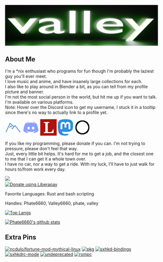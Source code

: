 <img src="https://github.com/Phate6660/Phate6660/blob/master/valley-banner.png?raw=true"/>

## About Me

I'm a \*nix enthusiast who programs for fun though I'm probably the laziest guy you'll ever meet.<br>
I love music and anime, and have insanely large collections for each.<br>
I also like to play around in Blender a bit, as you can tell from my profile picture and banner.<br>
I'm not the most social person in the world, but hit me up if you want to talk. I'm available on various platforms.<br>
Note: Hover over the Discord icon to get my username, I stuck it in a tooltip since there's no way to actually link to a profile yet.

<a href="https://codeberg.org/Phate6660"><img src="https://github.com/Phate6660/Phate6660/blob/master/codeberg.png?raw=true" title="Codeberg"/></a> <a href="https://discord.com"><img src="https://github.com/Phate6660/Phate6660/blob/master/discord.png?raw=true" title="Phate6660#6270"/></a> <a href="https://lobste.rs/u/Phate6660"><img src="https://github.com/Phate6660/Phate6660/blob/master/lobsters.png?raw=true" title="Lobsters"/></a> <a rel="me" href="https://fosstodon.org/@Phate6660"><img src="https://github.com/Phate6660/Phate6660/blob/master/mastodon.png?raw=true" title="Mastodon"/></a>  <a href="https://sr.ht/~phate"><img src="https://github.com/Phate6660/Phate6660/blob/master/sourcehut.png?raw=true" title="sourcehut"/></a>

If you like my programming, please donate if you can. I'm not trying to pressure, please don't feel that way.<br>
Just, every little bit helps. It's hard for me to get a job, and the closest one to me that I can get it a whole town over.<br>
I have no car, nor a way to get a ride. With my luck, I'll have to just walk for hours to/from work every day.

<img src="https://img.shields.io/liberapay/patrons/Phate6660.svg?logo=liberapay"><br>
<noscript><a href="https://liberapay.com/Phate6660/donate"><img alt="Donate using Liberapay" src="https://liberapay.com/assets/widgets/donate.svg"></a></noscript>

Favorite Languages: Rust and bash scripting

Handles: Phate6660, Valley6660, phate, valley

[![Top Langs](https://github-readme-stats.vercel.app/api/top-langs/?username=Phate6660&hide=javascript,lua,shell&theme=dark&layout=compact)](https://github.com/anuraghazra/github-readme-stats)

[![Phate6660's github stats](https://github-readme-stats.vercel.app/api?username=Phate6660&show_icons=true&theme=dark)](https://github.com/Phate6660)

## Extra Pins

[![ncdulo/fortune-mod-mythical-linux](https://github-readme-stats.vercel.app/api/pin/?username=ncdulo&repo=fortune-mod-mythical-linux&show_owner=true&theme=dark)](https://github.com/ncdulo/fortune-mod-mythical-linux)
[![pkg](https://github-readme-stats.vercel.app/api/pin/?username=Phate6660&repo=pkg&theme=dark)](https://github.com/Phate6660/pkg)
[![sxhkd-bindings](https://github-readme-stats.vercel.app/api/pin/?username=Phate6660&repo=sxhkd-bindings&theme=dark)](https://github.com/Phate6660/sxhkd-bindings)
[![sxhkdrc-mode](https://github-readme-stats.vercel.app/api/pin/?username=Phate6660&repo=sxhkdrc-mode&theme=dark)](https://github.com/Phate6660/sxhkdrc-mode)
[![undeprecated](https://github-readme-stats.vercel.app/api/pin/?username=Phate6660&repo=undeprecated&theme=dark)](https://github.com/Phate6660/undeprecated)
[![rsmpc](https://github-readme-stats.vercel.app/api/pin/?username=Phate6660&repo=rsmpc&theme=dark)](https://github.com/Phate6660/rsmpc)
